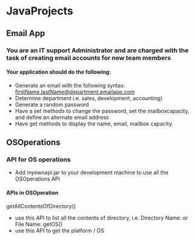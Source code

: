 # JavaProjects

## Email App
### You are an IT support Administrator and are charged with the task of creating email accounts for new team members

#### Your application should do the following:
- Generate an email with the following syntax: firstName.lastName@department.emailapp.com
- Determine department i.e. sales, development, accounting)
- Generate a random password
- Have a set methods to change the password, set the mailboxcapacity, and define an alternate email address
- Have get methods to display the name, email, mailbox capacity.

## OSOperations
### API for OS operations
- Add myownapi.jar to your development machine to use all the OSOperations API
#### APIs in OSOperation
getAllContentsOfDirectory(<path>)
  - use this API to list all the contents of directory, i.e. Directory Name: <directory name> or File Name: <file name>
getOS()
  - use this API to get the platform / OS
  
